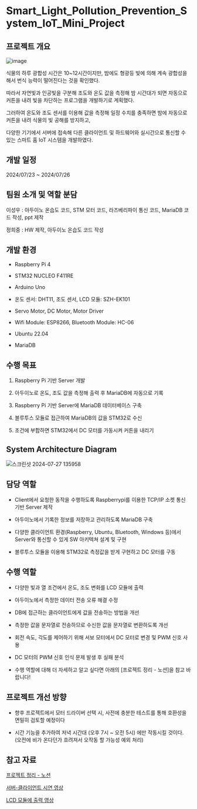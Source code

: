 # Smart_Light_Pollution_Prevention_System_IoT_Mini_Project


## 프로젝트 개요
![image](https://github.com/user-attachments/assets/95cb6a01-07c2-4413-8b9f-ac8e528eba07)


식물의 하루 광합성 시간은 10~12시간이지만, 밤에도 형광등 빛에 의해 계속 광합성을 해서 번식 능력이 떨어진다는 것을 확인했다.


따라서 자연빛과 인공빛을 구분해 조도와 온도 값을 측정해 밤 시간대가 되면 자동으로 커튼을 내려 빛을 차단하는 프로그램을 개발하기로 계획했다.


그러하여 온도와 조도 센서를 이용해 값을 측정해 일정 수치를 충족하면 밤에 자동으로 커튼을 내려 식물의 빛 공해를 방지하고, 


다양한 기기에서 서버에 접속해 다른 클라이언트 및 하드웨어와 실시간으로 통신할 수 있는 스마트 홈 IoT 시스템을 개발하였다.


## 개발 일정
2024/07/23 ~ 2024/07/26


## 팀원 소개 및 역할 분담
이성우 : 아두이노 온습도 코드, STM 모터 코드, 라즈베리파이 통신 코드, MariaDB 코드 작성, ppt 제작 


정희중 : HW 제작, 아두이노 온습도 코드 작성

## 개발 환경
- Raspberry Pi 4

  
- STM32 NUCLEO F411RE


- Arduino Uno


- 온도 센서: DHT11, 조도 센서, LCD 모듈: SZH-EK101


- Servo Motor, DC Motor, Motor Driver


- Wifi Module: ESP8266, Bluetooth Module: HC-06


- Ubuntu 22.04


- MariaDB

## 수행 목표
1) Raspberry Pi 기반 Server 개발


2) 아두이노로 온도, 조도 값을 측정해 출력 후 MariaDB에 자동으로 기록


3) Raspberry Pi 기반 Server에 MariaDB 데이터베이스 구축


4) 블루투스 모듈로 접근하여 MariaDB의 값을 STM32로 수신


5) 조건에 부합하면 STM32에서 DC 모터를 가동시켜 커튼을 내리기 


## System Architecture Diagram


![스크린샷 2024-07-27 135958](https://github.com/user-attachments/assets/6fb9b197-9a17-43e2-b9d2-d102b0d6e496)


## 담당 역할
- Client에서 요청한 동작을 수행하도록 Raspberrypi를 이용한 TCP/IP 소켓 통신 기반 Server 제작


- 아두이노에서 기록한 정보를 저장하고 관리하도록 MariaDB 구축


- 다양한 클라이언트 환경(Raspberry, Ubuntu, Bluetooth, Windows 등)에서 Server와 통신할 수 있게 SW 아키텍쳐 설계 및 구현


- 블루투스 모듈을 이용해 STM32로 측정값을 받게 구현하고 DC 모터를 구동


## 수행 역할

- 다양한 빛과 열 조건에서 온도, 조도 변화를 LCD 모듈에 출력


- 아두이노에서 측정한 데이터 전송 오류 해결 수정


- DB에 접근하는 클라이언트에게 값을 전송하는 방법을 개선


- 측정한 값을 문자열로 전송하므로 수신한 값을 문자열로 변환하도록 개선


- 회전 속도, 각도를 제어하기 위해 서보 모터에서 DC 모터로 변경 및 PWM 신호 사용


- DC 모터의 PWM 신호 인식 문제 발생 후 실패 분석

- 수행 역할에 대해 더 자세하고 알고 싶다면 아래의 [프로젝트 정리 - 노션]을 참고 바랍니다!

## 프로젝트 개선 방향

  
- 향후 프로젝트에서 모터 드라이버 선택 시, 사전에 충분한 테스트를 통해 호환성을 면밀히 검토할 예정이다

  
- 시간 기능을 추가하여 저녁 시간대 (오후 7시 ~ 오전 5시) 에만 작동시킬 것이다. (오전에 비가 온다던가 흐려져서 오작동 할 가능성 예외 처리)

## 참고 자료
[프로젝트 정리 - 노션](https://www.notion.so/8f011c5eb08d440ba6a0829c53bfeead)


[서버-클라이언트 시연 영상](https://youtu.be/Ppk5ixnDE7E)


[LCD 모듈에 출력 영상](https://youtube.com/shorts/XRogJqEBZsI)
